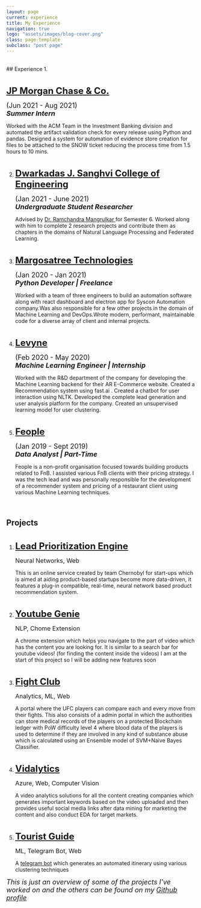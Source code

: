 ```yaml
---
layout: page
current: experience
title: My Experience
navigation: true
logo: "assets/images/blog-cover.png"
class: page-template
subclass: "post page"
---
```


<br/>
## Experience
1.  <p style="margin-top: 35px">
    <font size="5">
        <a href="https://www.jpmorganchase.com" target="_blank">
            <strong> JP Morgan Chase & Co. </strong>
        </a>
    </font>
    </p>
    <p>
    <font size="4">
        (Jun 2021 - Aug 2021)
        <br>
        <b><i>Summer Intern</i></b>
    </font>
    </p>
    <p>
        Worked with the ACM Team in the Investment Banking division and automated the artifact validation check for every release using Python and pandas.
        Designed a system for automation of evidence store creation for files to be attached to the SNOW     ticket reducing the process time from 1.5 hours to 10 mins.
    </p>

2.  <p style="margin-top: 35px">
    <font size="5">
        <a href="https://scholar.google.com/citations?user=nLuft7kAAAAJ&hl=en" target="_blank">
            <strong> Dwarkadas J. Sanghvi College of Engineering </strong>
        </a>
    </font>
    </p>
    <p>
    <font size="4">
        (Jan 2021 - June 2021)
        <br>
        <b><i>Undergraduate Student Researcher</i></b>
    </font>
    </p>
    <p>
        Advised by <a href="https://rammangrulkar.github.io/about/">Dr. Ramchandra Mangrulkar </a> for Semester 6. Worked along with him to complete 2 research projects and contribute them as chapters in the domains of Natural Language Processing and Federated Learning.  
    </p>

3.  <p style="margin-top: 35px">
    <font size="5">
        <a href="http://www.margosatree.com/" target="_blank">
            <strong> Margosatree Technologies </strong>
        </a>
    </font>
    </p>
    <p>
    <font size="4">
        (Jan 2020 - Jan 2021)
        <br>
        <b><i>Python Developer | Freelance</i></b>
    </font>
    </p>
    <p>
        Worked with a team of three engineers to build an automation software along with react dashboard and electron app for Syscon Automation company.Was also responsible for a few other projects in the domain of Machine Learning and DevOps.Wrote modern, performant, maintainable code for a diverse array of client and internal projects.
    </p>
4.  <p style="margin-top: 35px">
    <font size="5">
        <a href="https://levyne.com" target="_blank">
            <strong> Levyne </strong>
        </a>
    </font>
    </p>
    <p>
    <font size="4">
        (Feb 2020 - May 2020)
        <br>
       <b> <i>Machine Learning Engineer | Internship</i></b>
    </font>
    </p>
    <p>
        Worked with the R&D department of the company for developing the Machine Learning backend for their AR E-Commerce website. Created a Recommendation system using fast.ai . Created a chatbot for user interaction using NLTK. Developed the complete lead generation and user analysis platform for the company. Created an unsupervised learning model for user clustering.
    </p>

5.  <p style="margin-top: 35px">
    <font size="5">
        <a href="https://www.linkedin.com/company/feopleorg/" target="_blank">
            <strong> Feople </strong>
        </a>
    </font>
    </p>
    <p>
    <font size="4">
        (Jan 2019 - Sept 2019)
        <br>
      <b>  <i>Data Analyst | Part-Time</i></b>
    </font>
    </p>
    <p>
        Feople is a non-profit organisation focused towards building products related to FnB. I assisted various FnB clients with their pricing strategy. I was the tech lead and was personally responsible for the development of a recommender system and pricing of a restaurant client using various Machine Learning techniques.
    </p>

<br/>

## Projects

1.  <p style="margin-top: 35px">
    <font size="5">
        <a href="https://github.com/deep1401/Lead-Prioritization-Engine" target="_blank">
            <strong> Lead Prioritization Engine </strong>
        </a>
    </font>
    </p>
    <p>
    <font size="3">
    Neural Networks, Web
    </font>
    </p>
    <p>
    This is an online service created by team Chernobyl for
    start-ups which is aimed at aiding product-based startups become
    more data-driven, it features a plug-in compatible, real-time,
    neural network based product recommendation system.
    </p>

2.  <p style="margin-top: 35px">
    <font size="5">
    <a href="https://github.com/deep1401/Youtube_Genie" target="_blank">
    <strong> Youtube Genie </strong>
    </a>
    </font>
    </p>
    <p>
    <font size="3">
    NLP, Chome Extension
    </font>
    </p>
    <p>
    A chrome extension which helps you navigate to the part of video
    which has the content you are looking for. It is similar to a
    search bar for youtube videos! (for finding the content inside
    the videos) I am at the start of this project so I will be
    adding new features soon
    </p>

3.  <p style="margin-top: 35px">
    <font size="5">
    <a href="https://github.com/deep1401/LOC-2020" target="_blank">
    <strong> Fight Club </strong>
    </a>
    </font>
    </p>
    <p>
    <font size="3">
    Analytics, ML, Web
    </font>
    </p>
    <p>
    A portal where the UFC players can compare each and every move
    from their fights. This also consists of a admin portal in which
    the authorities can store medical records of the players on a
    protected Blockchain ledger with PoW difficulty level 4 where
    blood data of the players is used to determine if they are
    involved in any kind of substance abuse which is calculated
    using an Ensemble model of SVM+Naive Bayes Classifier.
    </p>
4.  <p style="margin-top: 35px">
    <font size="5">
    <a href="https://github.com/deep1401/24-DigitalChaos-VIDALYTICS" target="_blank">
    <strong> Vidalytics </strong>
    </a>
    </font>
    </p>
    <p>
    <font size="3">
    Azure, Web, Computer Vision
    </font>
    </p>
    <p>
    A video analytics solutions for all the content creating companies which generates important keywords based on the video uploaded and then provides useful social media links after data mining for marketing the content and also conduct EDA for target markets.
    </p>

5.  <p style="margin-top: 35px">
    <font size="5">
    <a href="https://github.com/deep1401/TravelRecommender" target="_blank">
    <strong> Tourist Guide </strong>
    </a>
    </font>
    </p>
    <p>
    <font size="3">
    ML, Telegram Bot, Web
    </font>
    </p>
    <p>
    A <a href="https://t.me/touristguide_bot">telegram bot</a> which generates an automated itinerary using
    various clustering techniques
    </p>

<font size = "4">
<i>This is just an overview of some of the projects I've worked on and the others can be found on my <a href="https://github.com/deep1401/">Github profile</a>
